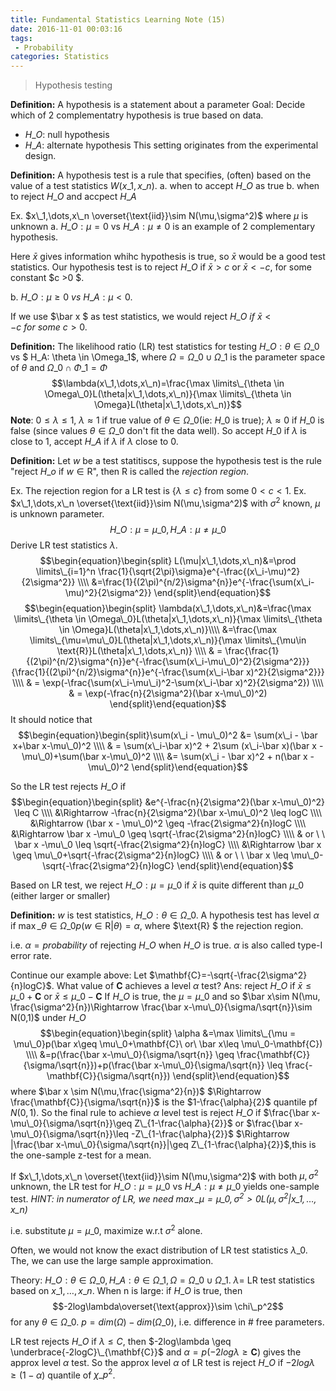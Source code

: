 ```yaml
---
title: Fundamental Statistics Learning Note (15)
date: 2016-11-01 00:03:16
tags:
 - Probability
categories: Statistics
---
```


>Hypothesis testing

**Definition:** A hypothesis is a statement about a parameter
Goal: Decide which of 2 complementatry hypothesis is true based on data. <!---more--->
- $H\_O$: null hypothesis
- $H\_A$: alternate hypothesis
This setting originates from the experimental design.

**Definition:** A hypothesis test is a rule that specifies, (often) based on the value of a test statistics $W(x\_1,x\_n)$.
 a. when to accept $H\_O$ as true
 b. when to reject $H\_O$ and accpect $H\_A$
 
Ex. $x\_1,\dots,x\_n \overset{\text{iid}}\sim N(\mu,\sigma^2)$ where $\mu$ is unknown
a. $H\_O:\mu = 0$ vs $H\_A:\mu \neq 0$ is an example of 2 complementary hypothesis.

Here $\bar x$ gives information whihc hypothesis is true, so $\bar x$ would be  a good test statistics. Our hypothesis test is to reject $H\_O$ if $\bar x > c$ or $\bar x < -c$, for some constant $c >0 $.

b. $H\_O: \mu \geq 0\ vs\ H\_A: \mu <0$. 

If we use $\bar x $ as test statistics, we would reject $H\_O\ if\ \bar x<-c\ for\ some\ c>0$.
 
**Definition:** The likelihood ratio (LR) test statistics for testing
$H\_O: \theta \in \Omega\_0$ vs $ H\_A: \theta \in \Omega\_1$, where $\Omega=\Omega\_0 \cup \Omega\_1$ is the parameter space of $\theta$ and $\Omega\_0 \cap \Phi\_1 = \Phi$ $$\lambda(x\_1,\dots,x\_n)=\frac{\max \limits\_{\theta \in \Omega\_0}L(\theta|x\_1,\dots,x\_n)}{\max \limits\_{\theta \in \Omega}L(\theta|x\_1,\dots,x\_n)}$$ 
**Note**: $0\leq\lambda\leq  1$, $\lambda \approx 1$ if true value of $\theta \in \Omega\_0$(ie: $H\_0$ is true); $\lambda \approx 0$ if $H\_0$ is false (since values $\theta \in \Omega\_0$ don't fit the data well). So accept $H\_0$ if $\lambda$ is close to 1, accept $H\_A$ if $\lambda$ if $\lambda$ close to $0$.

**Definition:** Let $w$ be a test statitiscs, suppose the hypothesis test is the rule "reject $H\_o$ if $w\in \text{R}$", then $\text{R}$ is called the *rejection region*.

Ex. The rejection region for a LR test is $\lbrace \lambda \leq c \rbrace$ from some $0<c<1$.
Ex. $x\_1,\dots,x\_n \overset{\text{iid}}\sim N(\mu,\sigma^2)$ with $\sigma^2$ known, $\mu$ is unknown parameter.
$$H\_O: \mu=\mu\_0, H\_A: \mu\neq \mu\_0$$
Derive LR test statistics $\lambda$.
$$\begin{equation}\begin{split}
L(\mu|x\_1,\dots,x\_n)&=\prod \limits\_{i=1}^n \frac{1}{\sqrt{2\pi}\sigma}e^{-\frac{(x\_i-\mu)^2}{2\sigma^2}} \\\\
&=\frac{1}{(2\pi)^{n/2}\sigma^{n}}e^{-\frac{\sum(x\_i-\mu)^2}{2\sigma^2}}
\end{split}\end{equation}$$
$$\begin{equation}\begin{split}
\lambda(x\_1,\dots,x\_n)&=\frac{\max \limits\_{\theta \in \Omega\_0}L(\theta|x\_1,\dots,x\_n)}{\max \limits\_{\theta \in \Omega}L(\theta|x\_1,\dots,x\_n)}\\\\
&=\frac{\max \limits\_{\mu=\mu\_0}L(\theta|x\_1,\dots,x\_n)}{\max \limits\_{\mu\in \text{R}}L(\theta|x\_1,\dots,x\_n)} \\\\
& = \frac{\frac{1}{(2\pi)^{n/2}\sigma^{n}}e^{-\frac{\sum(x\_i-\mu\_0)^2}{2\sigma^2}}}{\frac{1}{(2\pi)^{n/2}\sigma^{n}}e^{-\frac{\sum(x\_i-\bar x)^2}{2\sigma^2}}} \\\\
& = \exp(-\frac{\sum(x\_i-\mu\_i)^2-\sum(x\_i-\bar x)^2}{2\sigma^2}) \\\\
& = \exp(-\frac{n}{2\sigma^2}(\bar x-\mu\_0)^2)
\end{split}\end{equation}$$
It should notice that $$\begin{equation}\begin{split}\sum(x\_i - \mu\_0)^2 &= \sum(x\_i - \bar x+\bar x-\mu\_0)^2 \\\\
& = \sum(x\_i-\bar x)^2 + 2\sum (x\_i-\bar x)(\bar x - \mu\_0)+\sum(\bar x-\mu\_0)^2 \\\\
&= \sum(x\_i - \bar x)^2 + n(\bar x - \mu\_0)^2
\end{split}\end{equation}$$

So the LR test rejects $H\_O$ if $$\begin{equation}\begin{split} &e^{-\frac{n}{2\sigma^2}(\bar x-\mu\_0)^2}  \leq C \\\\
&\Rightarrow -\frac{n}{2\sigma^2}(\bar x-\mu\_0)^2 \leq logC \\\\
&\Rightarrow (\bar x - \mu\_0)^2 \geq -\frac{2\sigma^2}{n}logC \\\\
&\Rightarrow \bar x -\mu\_0 \geq \sqrt{-\frac{2\sigma^2}{n}logC} \\\\
& or \ \ \bar x -\mu\_0 \leq \sqrt{-\frac{2\sigma^2}{n}logC} \\\\
&\Rightarrow \bar x \geq \mu\_0+\sqrt{-\frac{2\sigma^2}{n}logC} \\\\
& or \ \ \bar x \leq \mu\_0-\sqrt{-\frac{2\sigma^2}{n}logC}
\end{split}\end{equation}$$

Based on LR test, we reject $H\_O: \mu=\mu\_0$ if $\bar x$ is quite different than $\mu\_0$ (either larger or smaller)

**Definition:** $w$ is test statistics, $H\_O: \theta \in \Omega\_0$. A hypothesis test has level $\alpha$ if $\max \limits\_{\theta\in\Omega\_0} p(w\in \text{R}|\theta)=\alpha$, where $\text{R} $ the rejection region.

i.e. $\alpha=probability$ of rejecting $H\_O$ when $H\_O$ is true. $\alpha$ is also called type-I error rate.

Continue our example above:
Let $\mathbf{C}=-\sqrt{-\frac{2\sigma^2}{n}logC}$. What value of $\mathbf{C}$ achieves a level $\alpha$ test?
Ans: reject $H\_O$ if $\bar x\leq \mu\_0+\mathbf{C}$ or $\bar x \leq \mu\_0-\mathbf{C}$
If $H\_O$ is true, the $\mu=\mu\_0$ and so $\bar x\sim N(\mu, \frac{\sigma^2}{n})\Rightarrow \frac{\bar x-\mu\_0}{\sigma/\sqrt{n}}\sim N(0,1)$ under $H\_O$
$$\begin{equation}\begin{split}
\alpha &=\max \limits\_{\mu = \mu\_0}p(\bar x\geq \mu\_0+\mathbf{C}\ or\ \bar x\leq \mu\_0-\mathbf{C}) \\\\
&=p(\frac{\bar x-\mu\_0}{\sigma/\sqrt{n}} \geq \frac{\mathbf{C}}{\sigma/\sqrt{n}})+p(\frac{\bar x-\mu\_0}{\sigma/\sqrt{n}} \leq \frac{-\mathbf{C}}{\sigma/\sqrt{n}})
\end{split}\end{equation}$$where $\bar x \sim N(\mu,\frac{\sigma^2}{n})$
$\Rightarrow \frac{\mathbf{C}}{\sigma/\sqrt{n}}$ is the $1-\frac{\alpha}{2}$ quantile pf $N(0,1)$.
So the final rule to achieve $\alpha$ level test is reject $H\_O$ if $\frac{\bar x-\mu\_0}{\sigma/\sqrt{n}}\geq Z\_{1-\frac{\alpha}{2}}$ or $\frac{\bar x-\mu\_0}{\sigma/\sqrt{n}}\leq -Z\_{1-\frac{\alpha}{2}}$
$\Rightarrow |\frac{\bar x-\mu\_0}{\sigma/\sqrt{n}}|\geq Z\_{1-\frac{\alpha}{2}}$,this is the one-sample z-test for a mean.

If $x\_1,\dots,x\_n \overset{\text{iid}}\sim N(\mu,\sigma^2)$ with both $\mu, \sigma^2$ unknown, the LR test for $H\_O:\mu=\mu\_0$ vs $H\_A:\mu\neq \mu\_0$ yields one-sample test. *HINT: in numerator of LR, we need $\max \limits\_{\mu=\mu\_0,\sigma^2>0}L(\mu,\sigma^2|x\_1,\dots,x\_n)$*

i.e. substitute $\mu=\mu\_0$, maximize w.r.t $\sigma^2$ alone.

Often, we would not know the exact distribution of LR test statistics $\lambda\_0$. The, we can use the large sample approximation.

Theory: $H\_O: \theta \in \Omega\_0, H\_A:\theta \in \Omega\_1, \Omega = \Omega\_0 \cup \Omega\_1$. $\lambda=$ LR test statistics based on $x\_1,\dots,x\_n$. When n is large: if $H\_O$ is true, then $$-2log\lambda\overset{\text{approx}}\sim \chi\_p^2$$ for any $\theta \in \Omega\_0$.
$p = dim(\Omega)-dim(\Omega\_0)$, i.e. difference in # free parameters.

LR test rejects $H\_O$ if $\lambda \leq C$, then $-2log\lambda \geq \underbrace{-2logC}\_{\mathbf{C}}$
and $\alpha = p(-2log\lambda \geq \mathbf{C})$ gives the approx level $\alpha$ test.
So the approx level $\alpha$ of LR test is reject $H\_O$ if $-2log\lambda\geq (1-\alpha)$ quantile of $\chi\_p^2$.